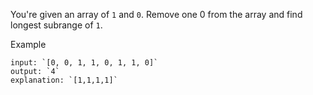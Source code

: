 You're given an array of `1` and `0`. Remove one 0 from the
array and find longest subrange of `1`.

Example
```
input: `[0, 0, 1, 1, 0, 1, 1, 0]`
output: `4`
explanation: `[1,1,1,1]`
